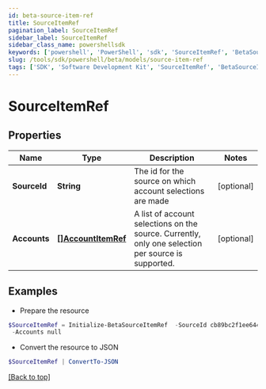 ```yaml
---
id: beta-source-item-ref
title: SourceItemRef
pagination_label: SourceItemRef
sidebar_label: SourceItemRef
sidebar_class_name: powershellsdk
keywords: ['powershell', 'PowerShell', 'sdk', 'SourceItemRef', 'BetaSourceItemRef'] 
slug: /tools/sdk/powershell/beta/models/source-item-ref
tags: ['SDK', 'Software Development Kit', 'SourceItemRef', 'BetaSourceItemRef']
---
```



# SourceItemRef

## Properties

Name | Type | Description | Notes
------------ | ------------- | ------------- | -------------
**SourceId** | **String** | The id for the source on which account selections are made | [optional] 
**Accounts** | [**[]AccountItemRef**](account-item-ref) | A list of account selections on the source. Currently, only one selection per source is supported. | [optional] 

## Examples

- Prepare the resource
```powershell
$SourceItemRef = Initialize-BetaSourceItemRef  -SourceId cb89bc2f1ee6445fbea12224c526ba3a `
 -Accounts null
```

- Convert the resource to JSON
```powershell
$SourceItemRef | ConvertTo-JSON
```


[[Back to top]](#) 

